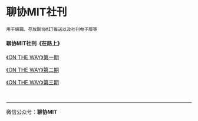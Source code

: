# 聊协MIT社刊 

``` 用于编辑、存放聊协MIT推送以及社刊电子版等 ```

#### 聊协MIT社刊《在路上》

[《ON THE WAY》第一期]()


[《ON THE WAY》第二期]()


[《ON THE WAY》第三期]()



<br/>


-----------------------

微信公众号：**聊协MIT** 

